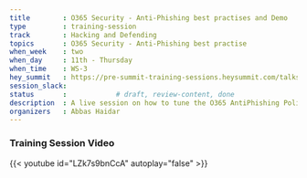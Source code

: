 ```yaml
---
title        : O365 Security - Anti-Phishing best practises and Demo
type         : training-session
track        : Hacking and Defending
topics       : O365 Security - Anti-Phishing best practise
when_week    : two
when_day     : 11th - Thursday
when_time    : WS-3
hey_summit   : https://pre-summit-training-sessions.heysummit.com/talks/o365-security-anti-phishing-best-practises-and-demo-5pm-bst/
session_slack:
status       :            # draft, review-content, done
description  : A live session on how to tune the O365 AntiPhishing Policies with a live demo
organizers   : Abbas Haidar
---
```


### Training Session Video

{{< youtube id="LZk7s9bnCcA" autoplay="false" >}} 

